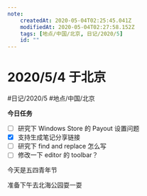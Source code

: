 ```yaml
---
note:
    createdAt: 2020-05-04T02:25:45.041Z
    modifiedAt: 2020-05-04T02:27:58.152Z
    tags: [地点/中国/北京, 日记/2020/5]
    id: ""
---
```

# 2020/5/4 于北京
#日记/2020/5 #地点/中国/北京 

**今日任务**
* [ ] 研究下 Windows Store 的 Payout 设置问题
* [x] 支持生成笔记分享链接
* [ ] 研究下 find and replace 怎么写
* [ ] 修改一下 editor 的 toolbar？

今天是五四青年节
<!-- @timer "date":"Mon May 04 2020 10:27:03 GMT+0800 (China Standard Time)" -->
准备下午去北海公园耍一耍




